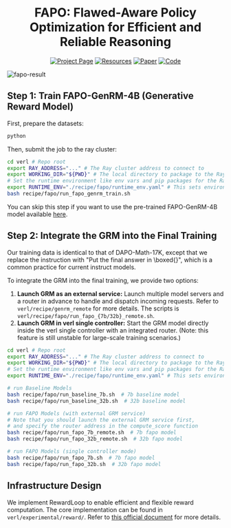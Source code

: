 <p align="center">
<h1 align="center">FAPO: Flawed-Aware Policy Optimization for Efficient and Reliable Reasoning</h1>

<p align="center">
    <a href="https://fapo-rl.github.io/"><img alt="Project Page" src="https://img.shields.io/badge/📒-Project Page-blue"></a>
    <a href="https://huggingface.co/collections/dyyyyyyyy/fapo"><img alt="Resources" src="https://img.shields.io/badge/🤗 HuggingFace-Data & Models-green"></a>
    <a href=""><img alt="Paper" src="https://img.shields.io/badge/📄-Arxiv Paper-orange"></a>
    <a href="https://github.com/yyDing1/FAPO"><img alt="Code" src="https://img.shields.io/badge/💻-Code-blueviolet"></a>
</p>

![fapo-result]()

## Step 1: Train FAPO-GenRM-4B (Generative Reward Model)

First, prepare the datasets:

```bash
python
```

Then, submit the job to the ray cluster:

```bash
cd verl # Repo root
export RAY_ADDRESS="..." # The Ray cluster address to connect to
export WORKING_DIR="${PWD}" # The local directory to package to the Ray cluster
# Set the runtime environment like env vars and pip packages for the Ray cluster in yaml
export RUNTIME_ENV="./recipe/fapo/runtime_env.yaml" # This sets environment variables for the Ray cluster
bash recipe/fapo/run_fapo_genrm_train.sh
```

You can skip this step if you want to use the pre-trained FAPO-GenRM-4B model available [here]().

## Step 2: Integrate the GRM into the Final Training

Our training data is identical to that of DAPO-Math-17K, except that we replace the instruction with "Put the final answer in \boxed{}", which is a common practice for current instruct models.

To integrate the GRM into the final training, we provide two options:

1. **Launch GRM as an external service:** Launch multiple model servers and a router in advance to handle and dispatch incoming requests. Refer to `verl/recipe/genrm_remote` for more details. The scripts is `verl/recipe/fapo/run_fapo_{7b/32b}_remote.sh`.
2. **Launch GRM in verl single controller:** Start the GRM model directly inside the verl single controller with an integrated router. (Note: this feature is still unstable for large-scale training scenarios.)

```bash
cd verl # Repo root
export RAY_ADDRESS="..." # The Ray cluster address to connect to
export WORKING_DIR="${PWD}" # The local directory to package to the Ray cluster
# Set the runtime environment like env vars and pip packages for the Ray cluster in yaml
export RUNTIME_ENV="./recipe/fapo/runtime_env.yaml" # This sets environment variables for the Ray cluster

# run Baseline Models
bash recipe/fapo/run_baseline_7b.sh  # 7b baseline model
bash recipe/fapo/run_baseline_32b.sh  # 32b baseline model

# run FAPO Models (with external GRM service)
# Note that you should launch the external GRM service first,
# and specify the router address in the compute_score function
bash recipe/fapo/run_fapo_7b_remote.sh  # 7b fapo model
bash recipe/fapo/run_fapo_32b_remote.sh  # 32b fapo model

# run FAPO Models (single controller mode)
bash recipe/fapo/run_fapo_7b.sh  # 7b fapo model
bash recipe/fapo/run_fapo_32b.sh  # 32b fapo model
```

## Infrastructure Design

We implement RewardLoop to enable efficient and flexible reward computation.
The core implementation can be found in `verl/experimental/reward/`.
Refer to [this official document](https://verl.readthedocs.io/en/latest/advance/reward_loop.html) for more details.
